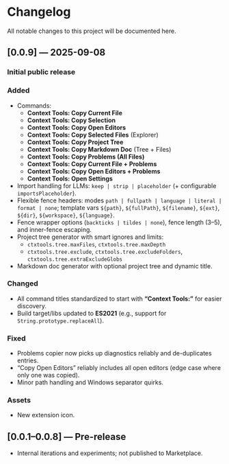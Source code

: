 # Changelog

All notable changes to this project will be documented here.

## [0.0.9] — 2025-09-08

### **Initial public release**

### Added

- Commands:
  - **Context Tools: Copy Current File**
  - **Context Tools: Copy Selection**
  - **Context Tools: Copy Open Editors**
  - **Context Tools: Copy Selected Files** (Explorer)
  - **Context Tools: Copy Project Tree**
  - **Context Tools: Copy Markdown Doc** (Tree + Files)
  - **Context Tools: Copy Problems (All Files)**
  - **Context Tools: Copy Current File + Problems**
  - **Context Tools: Copy Open Editors + Problems**
  - **Context Tools: Open Settings**
- Import handling for LLMs: `keep | strip | placeholder` (+ configurable `importsPlaceholder`).
- Flexible fence headers: modes `path | fullpath | language | literal | format | none`; template vars `${path}`, `${fullPath}`, `${filename}`, `${ext}`, `${dir}`, `${workspace}`, `${language}`.
- Fence wrapper options (`backticks | tildes | none`), fence length (3–5), and inner-fence escaping.
- Project tree generator with smart ignores and limits:
  - `ctxtools.tree.maxFiles`, `ctxtools.tree.maxDepth`
  - `ctxtools.tree.exclude`, `ctxtools.tree.excludeFolders`, `ctxtools.tree.extraExcludeGlobs`
- Markdown doc generator with optional project tree and dynamic title.

### Changed

- All command titles standardized to start with **“Context Tools:”** for easier discovery.
- Build target/libs updated to **ES2021** (e.g., support for `String.prototype.replaceAll`).

### Fixed

- Problems copier now picks up diagnostics reliably and de-duplicates entries.
- “Copy Open Editors” reliably includes all open editors (edge case where only one was copied).
- Minor path handling and Windows separator quirks.

### Assets

- New extension icon.

## [0.0.1–0.0.8] — Pre-release

- Internal iterations and experiments; not published to Marketplace.

